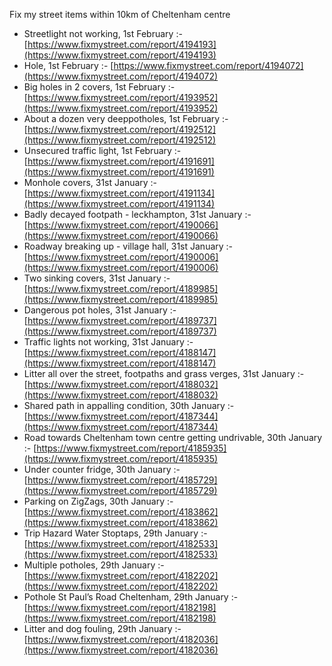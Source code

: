 Fix my street items within 10km of Cheltenham centre

<!-- fix_marker starts -->

- Streetlight not working, 1st February :- [https://www.fixmystreet.com/report/4194193](https://www.fixmystreet.com/report/4194193)
- Hole, 1st February :- [https://www.fixmystreet.com/report/4194072](https://www.fixmystreet.com/report/4194072)
- Big holes in 2 covers, 1st February :- [https://www.fixmystreet.com/report/4193952](https://www.fixmystreet.com/report/4193952)
- About a dozen very deeppotholes, 1st February :- [https://www.fixmystreet.com/report/4192512](https://www.fixmystreet.com/report/4192512)
- Unsecured traffic light, 1st February :- [https://www.fixmystreet.com/report/4191691](https://www.fixmystreet.com/report/4191691)
- Monhole covers, 31st January :- [https://www.fixmystreet.com/report/4191134](https://www.fixmystreet.com/report/4191134)
- Badly decayed footpath - leckhampton, 31st January :- [https://www.fixmystreet.com/report/4190066](https://www.fixmystreet.com/report/4190066)
- Roadway breaking up - village hall, 31st January :- [https://www.fixmystreet.com/report/4190006](https://www.fixmystreet.com/report/4190006)
- Two sinking covers, 31st January :- [https://www.fixmystreet.com/report/4189985](https://www.fixmystreet.com/report/4189985)
- Dangerous pot holes, 31st January :- [https://www.fixmystreet.com/report/4189737](https://www.fixmystreet.com/report/4189737)
- Traffic lights not working, 31st January :- [https://www.fixmystreet.com/report/4188147](https://www.fixmystreet.com/report/4188147)
- Litter all over the street, footpaths and grass verges, 31st January :- [https://www.fixmystreet.com/report/4188032](https://www.fixmystreet.com/report/4188032)
- Shared path in appalling condition, 30th January :- [https://www.fixmystreet.com/report/4187344](https://www.fixmystreet.com/report/4187344)
- Road towards Cheltenham town centre getting undrivable, 30th January :- [https://www.fixmystreet.com/report/4185935](https://www.fixmystreet.com/report/4185935)
- Under counter fridge, 30th January :- [https://www.fixmystreet.com/report/4185729](https://www.fixmystreet.com/report/4185729)
- Parking on ZigZags, 30th January :- [https://www.fixmystreet.com/report/4183862](https://www.fixmystreet.com/report/4183862)
- Trip Hazard Water Stoptaps, 29th January :- [https://www.fixmystreet.com/report/4182533](https://www.fixmystreet.com/report/4182533)
- Multiple potholes, 29th January :- [https://www.fixmystreet.com/report/4182202](https://www.fixmystreet.com/report/4182202)
- Pothole St Paul’s Road Cheltenham, 29th January :- [https://www.fixmystreet.com/report/4182198](https://www.fixmystreet.com/report/4182198)
- Litter and dog fouling, 29th January :- [https://www.fixmystreet.com/report/4182036](https://www.fixmystreet.com/report/4182036)

<!-- fix_marker ends -->